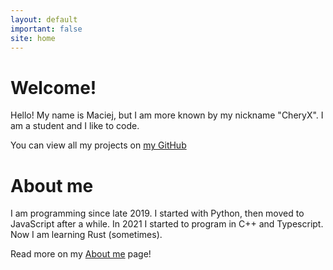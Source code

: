 ```yaml
---
layout: default
important: false
site: home
---
```


# Welcome!

Hello! My name is Maciej, but I am more known by my nickname "CheryX". I am a student and I like to code.
        
You can view all my projects on [my GitHub](https://github.com/CheryX")
        
# About me

I am programming since late 2019. I started with Python, then moved to JavaScript after a while. In 2021 I started to program in C++ and Typescript. Now I am learning Rust (sometimes).

Read more on my [About me](/about) page!